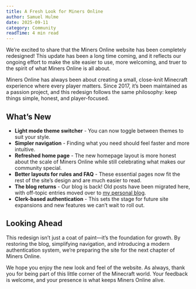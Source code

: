 ```yaml
---
title: A Fresh Look for Miners Online
author: Samuel Hulme
date: 2025-09-11
category: Community
readTime: 4 min read
---
```


We’re excited to share that the Miners Online website has been completely redesigned! This update has been a long time coming, and it reflects our ongoing effort to make the site easier to use, more welcoming, and truer to the spirit of what Miners Online is all about.

Miners Online has always been about creating a small, close-knit Minecraft experience where every player matters. Since 2017, it’s been maintained as a passion project, and this redesign follows the same philosophy: keep things simple, honest, and player-focused.

## What’s New

- **Light mode theme switcher** - You can now toggle between themes to suit your style.
- **Simpler navigation** - Finding what you need should feel faster and more intuitive.
- **Refreshed home page** - The new homepage layout is more honest about the scale of Miners Online while still celebrating what makes our community special.
- **Better layouts for rules and FAQ** - These essential pages now fit the rest of the site’s design and are much easier to read.
- **The blog returns** - Our blog is back! Old posts have been migrated here, with off-topic entries moved over to [my personal blog](https://samsblog.minersonline.uk).
- **Clerk-based authentication** - This sets the stage for future site expansions and new features we can’t wait to roll out.

## Looking Ahead

This redesign isn’t just a coat of paint—it’s the foundation for growth. By restoring the blog, simplifying navigation, and introducing a modern authentication system, we’re preparing the site for the next chapter of Miners Online.

We hope you enjoy the new look and feel of the website. As always, thank you for being part of this little corner of the Minecraft world. Your feedback is welcome, and your presence is what keeps Miners Online alive.
